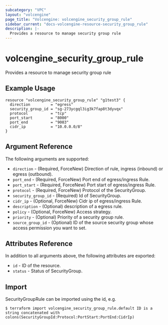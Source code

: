 ```yaml
---
subcategory: "VPC"
layout: "volcengine"
page_title: "Volcengine: volcengine_security_group_rule"
sidebar_current: "docs-volcengine-resource-security_group_rule"
description: |-
  Provides a resource to manage security group rule
---
```

# volcengine_security_group_rule
Provides a resource to manage security group rule
## Example Usage
```hcl
resource "volcengine_security_group_rule" "g1test3" {
  direction         = "egress"
  security_group_id = "sg-273ycgql3ig3k7fap8t3dyvqx"
  protocol          = "tcp"
  port_start        = "8000"
  port_end          = "9003"
  cidr_ip           = "10.0.0.0/8"
}
```
## Argument Reference
The following arguments are supported:
* `direction` - (Required, ForceNew) Direction of rule, ingress (inbound) or egress (outbound).
* `port_end` - (Required, ForceNew) Port end of egress/ingress Rule.
* `port_start` - (Required, ForceNew) Port start of egress/ingress Rule.
* `protocol` - (Required, ForceNew) Protocol of the SecurityGroup.
* `security_group_id` - (Required) Id of SecurityGroup.
* `cidr_ip` - (Optional, ForceNew) Cidr ip of egress/ingress Rule.
* `description` - (Optional) description of a egress rule.
* `policy` - (Optional, ForceNew) Access strategy.
* `priority` - (Optional) Priority of a security group rule.
* `source_group_id` - (Optional) ID of the source security group whose access permission you want to set.

## Attributes Reference
In addition to all arguments above, the following attributes are exported:
* `id` - ID of the resource.
* `status` - Status of SecurityGroup.


## Import
SecurityGroupRule can be imported using the id, e.g.
```
$ terraform import volcengine_security_group_rule.default ID is a string concatenated with colons(SecurityGroupId:Protocol:PortStart:PortEnd:CidrIp)
```

